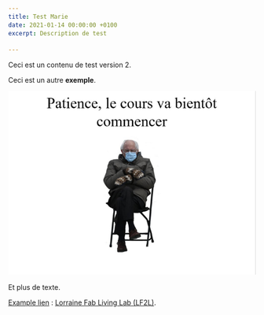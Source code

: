 ```yaml
---
title: Test Marie
date: 2021-01-14 00:00:00 +0100
excerpt: Description de test

---
```

Ceci est un contenu de test version 2.

Ceci est un autre **exemple**.

![](/uploads/img_4706.jpg)

Et plus de texte.

[Example lien]() : [Lorraine Fab Living Lab (LF2L)](http://lf2l.fr/).